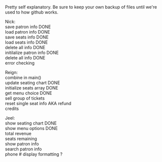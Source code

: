 Pretty self explanatory. Be sure to keep your own backup of files until we're used to how github works.  
  
Nick:  
save patron info DONE  
load patron info DONE  
save seats info DONE  
load seats info DONE  
delete all info DONE  
initilalize patron info DONE  
delete all info DONE  
error checking

Reign:  
combine in main()       
update seating chart DONE  
initialize seats array DONE  
get menu choice DONE  
sell group of tickets  
reset single seat info AKA refund  
credits  

Jeel:  
show seating chart  DONE  
show menu options  DONE  
total revenue  
seats remaining  
show patron info  
search patron info  
phone # display formatting ?  
